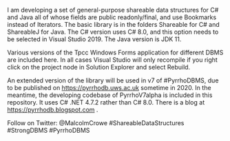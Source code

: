 I am developing a set of general-purpose shareable data structures for C# and Java all of whose fields are public readonly/final, and use Bookmarks instead of Iterators. The basic library is in the folders Shareable for C# and ShareableJ for Java. The C# version uses C# 8.0, and this option needs to be selected in Visual Studio 2019. The Java version is JDK 11.

Various versions of the Tpcc Windows Forms application for different DBMS are included here. In all cases Visual Studio will only recompile if you right click on the project node in Solution Explorer and select Rebuild.

An extended version of the library will be used in v7 of #PyrrhoDBMS, due to be published on https://pyrrhodb.uws.ac.uk sometime in 2020.
In the meantime, the developing codebase of PyrrhoV7alpha is included in this repository. It uses C# .NET 4.7.2 rather than C# 8.0. There is a blog at https://pyrrhodb.blogspot.com .

Follow on Twitter: @MalcolmCrowe #ShareableDataStructures #StrongDBMS #PyrrhoDBMS
